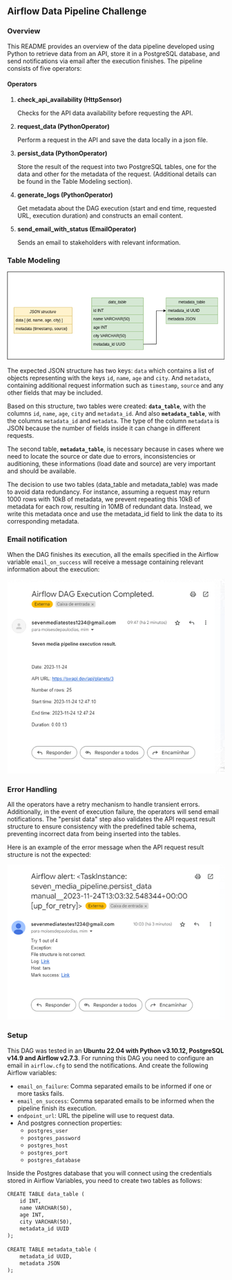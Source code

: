 ## Airflow Data Pipeline Challenge

### Overview

This README provides an overview of the data pipeline developed using Python to retrieve data from an API, store it in a PostgreSQL database, and send notifications via email after the execution finishes. The pipeline consists of five operators:

#### Operators

1. **check_api_availability (HttpSensor)**

    Checks for the API data availability before requesting the API.
   
2. **request_data (PythonOperator)**
    
    Perform a request in the API and save the data locally in a json file.

3. **persist_data (PythonOperator)**
    
    Store the result of the request into two PostgreSQL tables, one for the data and other for the metadata of the request. (Additional details can be found in the Table Modeling section).

4. **generate_logs (PythonOperator)**

    Get metadata about the DAG execution (start and end time, requested URL, execution duration) and constructs an email content.

5. **send_email_with_status (EmailOperator)**

    Sends an email to stakeholders with relevant information.

### Table Modeling
![Tables structure](tables.png)

The expected JSON structure has two keys: `data` which contains a list of objects representing with the keys `id`, `name`, `age` and `city`. And `metadata`, containing additional request information such as `timestamp`, `source` and any other fields that may be included.

Based on this structure, two tables were created: **`data_table`**, with the columns `id`, `name`, `age`, `city` and `metadata_id`. And also **`metadata_table`**, with the columns `metadata_id` and `metadata`. The type of the column `metadata` is JSON because the number of fields inside it can change in different requests.

The second table, **`metadata_table`**, is necessary because in cases where we need to locate the source or date due to errors, inconsistencies or auditioning, these informations (load date and source) are very important and should be available.

The decision to use two tables (data_table and metadata_table) was made to avoid data redundancy. For instance, assuming a request may return 1000 rows with 10kB of metadata, we prevent repeating this 10kB of metadata for each row, resulting in 10MB of redundant data. Instead, we write this metadata once and use the metadata_id field to link the data to its corresponding metadata.

### Email notification

When the DAG finishes its execution, all the emails specified in the Airflow variable `email_on_success` will receive a message containing relevant information about the execution:

![Email message](email.png)

### Error Handling

All the operators have a retry mechanism to handle transient errors. Additionally, in the event of execution failure, the operators will send email notifications. The "persist data" step also validates the API request result structure to ensure consistency with the predefined table schema, preventing incorrect data from being inserted into the tables.

Here is an example of the error message when the API request result structure is not the expected:

![Error message](error.png)

### Setup

This DAG was tested in an **Ubuntu 22.04 with Python v3.10.12, PostgreSQL v14.9 and Airflow v2.7.3**. For running this DAG you need to configure an email in `airflow.cfg` to send the notifications. And create the following Airflow variables:

- `email_on_failure`: Comma separated emails to be informed if one or more tasks fails.
- `email_on_success`: Comma separated emails to be informed when the pipeline finish its execution.
- `endpoint_url`: URL the pipeline will use to request data.
- And postgres connection properties:
    - `postgres_user`
    - `postgres_password`
    - `postgres_host`
    - `postgres_port`
    - `postgres_database`


Inside the Postgres database that you will connect using the credentials stored in Airflow Variables, you need to create two tables as follows:

```
CREATE TABLE data_table (
    id INT,
    name VARCHAR(50),
    age INT,
    city VARCHAR(50),
    metadata_id UUID
);

CREATE TABLE metadata_table (
    metadata_id UUID,
    metadata JSON
);
```

